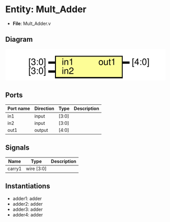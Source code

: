 
# Entity: Mult_Adder 
- **File**: Mult_Adder.v

## Diagram
![Diagram](Mult_Adder.svg "Diagram")
## Ports

| Port name | Direction | Type  | Description |
| --------- | --------- | ----- | ----------- |
| in1       | input     | [3:0] |             |
| in2       | input     | [3:0] |             |
| out1      | output    | [4:0] |             |

## Signals

| Name   | Type       | Description |
| ------ | ---------- | ----------- |
| carry1 | wire [3:0] |             |

## Instantiations

- adder1: adder
- adder2: adder
- adder3: adder
- adder4: adder
